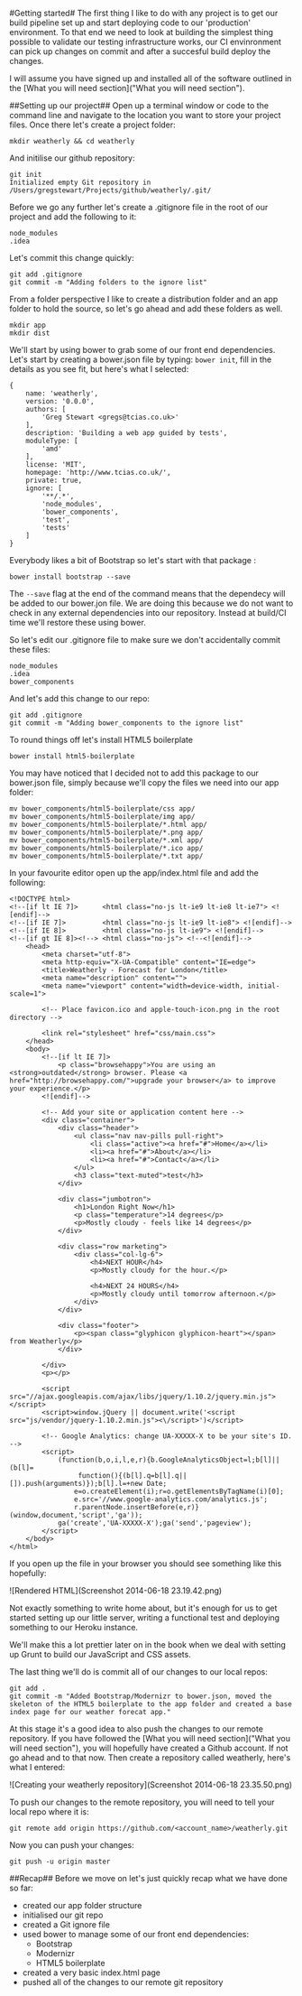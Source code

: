 #Getting started#
The first thing I like to do with any project is to get our build pipeline set up and start deploying code to our 'production' environment. To that end we need to look at building the simplest thing possible to validate our testing infrastructure works, our CI envinronment can pick up changes on commit and after a succesful build deploy the changes.

I will assume you have signed up and installed all of the software outlined in the [What you will need section]("What you will need section").

##Setting up our project##
Open up a terminal window or code to the command line and navigate to the location you want to store your project files. Once there let's create a project folder:

	mkdir weatherly && cd weatherly

And initilise our github repository:

	git init
	Initialized empty Git repository in /Users/gregstewart/Projects/github/weatherly/.git/

Before we go any further let's create a .gitignore file in the root of our project and add the following to it:

	node_modules
	.idea

Let's commit this change quickly: 
	
	git add .gitignore
	git commit -m "Adding folders to the ignore list"

From a folder perspective I like to create a distribution folder and an app folder to hold the source, so let's go ahead and add these folders as well.
	
	mkdir app
	mkdir dist

We'll start by using bower to grab some of our front end dependencies. Let's start by creating a bower.json file by typing: `bower init`, fill in the details as you see fit, but here's what I selected:

	{
  		name: 'weatherly',
  		version: '0.0.0',
  		authors: [
    		'Greg Stewart <gregs@tcias.co.uk>'
  		],
  		description: 'Building a web app guided by tests',
  		moduleType: [
    		'amd'
  		],
  		license: 'MIT',
  		homepage: 'http://www.tcias.co.uk/',
  		private: true,
  		ignore: [
    		'**/.*',
    		'node_modules',
    		'bower_components',
    		'test',
    		'tests'
  		]
	}	

Everybody likes a bit of Bootstrap so let's start with that package :

	bower install bootstrap --save

The `--save` flag at the end of the command means that the dependecy will be added to our bower.jon file. We are doing this because we do not want to check in any external dependencies into our repository. Instead at build/CI time we'll restore these using bower.

So let's edit our .gitignore file to make sure we don't accidentally commit these files:

	node_modules
	.idea
	bower_components

And let's add this change to our repo:

	git add .gitignore 
	git commit -m "Adding bower_components to the ignore list"

To round things off let's install HTML5 boilerplate

	bower install html5-boilerplate
	
You may have noticed that I decided not to add this package to our bower.json file, simply because we'll copy the files we need into our app folder:

	mv bower_components/html5-boilerplate/css app/
	mv bower_components/html5-boilerplate/img app/
	mv bower_components/html5-boilerplate/*.html app/
	mv bower_components/html5-boilerplate/*.png app/ 
	mv bower_components/html5-boilerplate/*.xml app/
	mv bower_components/html5-boilerplate/*.ico app/
	mv bower_components/html5-boilerplate/*.txt app/

In your favourite editor open up the app/index.html file and add the following:

	<!DOCTYPE html>
	<!--[if lt IE 7]>      <html class="no-js lt-ie9 lt-ie8 lt-ie7"> <![endif]-->
	<!--[if IE 7]>         <html class="no-js lt-ie9 lt-ie8"> <![endif]-->
	<!--[if IE 8]>         <html class="no-js lt-ie9"> <![endif]-->
	<!--[if gt IE 8]><!--> <html class="no-js"> <!--<![endif]-->
    	<head>
        	<meta charset="utf-8">
        	<meta http-equiv="X-UA-Compatible" content="IE=edge">
        	<title>Weatherly - Forecast for London</title>
        	<meta name="description" content="">
    	    <meta name="viewport" content="width=device-width, initial-scale=1">

	        <!-- Place favicon.ico and apple-touch-icon.png in the root directory -->

        	<link rel="stylesheet" href="css/main.css">
    	</head>
    	<body>
        	<!--[if lt IE 7]>
            	<p class="browsehappy">You are using an <strong>outdated</strong> browser. Please <a href="http://browsehappy.com/">upgrade your browser</a> to improve your experience.</p>
        	<![endif]-->

        	<!-- Add your site or application content here -->
        	<div class="container">
            	<div class="header">
                	<ul class="nav nav-pills pull-right">
                    	<li class="active"><a href="#">Home</a></li>
                    	<li><a href="#">About</a></li>
                   		<li><a href="#">Contact</a></li>
                	</ul>
                	<h3 class="text-muted">test</h3>
            	</div>

            	<div class="jumbotron">
                	<h1>London Right Now</h1>
                	<p class="temperature">14 degrees</p>
                	<p>Mostly cloudy - feels like 14 degrees</p>
            	</div>

            	<div class="row marketing">
                	<div class="col-lg-6">
                    	<h4>NEXT HOUR</h4>
                    	<p>Mostly cloudy for the hour.</p>

                    	<h4>NEXT 24 HOURS</h4>
                   		<p>Mostly cloudy until tomorrow afternoon.</p>
                	</div>
            	</div>

            	<div class="footer">
                	<p><span class="glyphicon glyphicon-heart"></span> from Weatherly</p>
            	</div>

        	</div>
        	<p></p>

        	<script src="//ajax.googleapis.com/ajax/libs/jquery/1.10.2/jquery.min.js"></script>
        	<script>window.jQuery || document.write('<script src="js/vendor/jquery-1.10.2.min.js"><\/script>')</script>

        	<!-- Google Analytics: change UA-XXXXX-X to be your site's ID. -->
        	<script>
            	(function(b,o,i,l,e,r){b.GoogleAnalyticsObject=l;b[l]||(b[l]=
                   	 function(){(b[l].q=b[l].q||[]).push(arguments)});b[l].l=+new Date;
                	e=o.createElement(i);r=o.getElementsByTagName(i)[0];
                	e.src='//www.google-analytics.com/analytics.js';
                	r.parentNode.insertBefore(e,r)}(window,document,'script','ga'));
            	ga('create','UA-XXXXX-X');ga('send','pageview');
        	</script>
    	</body>
	</html>

If you open up the file in your browser you should see something like this hopefully:

![Rendered HTML](Screenshot 2014-06-18 23.19.42.png)

Not exactly something to write home about, but it's enough for us to get started setting up our little server, writing a functional test and deploying something to our Heroku instance.

We'll make this a lot prettier later on in the book when we deal with setting up Grunt to build our JavaScript and CSS assets.

The last thing we'll do is commit all of our changes to our local repos:

	git add .
	git commit -m "Added Bootstrap/Modernizr to bower.json, moved the skeleton of the HTML5 boilerplate to the app folder and created a base index page for our weather forecat app."

At this stage it's a good idea to also push the changes to our remote repository. If you have followed the [What you will need section]("What you will need section"), you will hopefully have created a Github account. If not go ahead and to that now. Then create a repository called weatherly, here's what I entered:

![Creating your weatherly repository](Screenshot 2014-06-18 23.35.50.png)

To push our changes to the remote repository, you will need to tell your local repo where it is:

	git remote add origin https://github.com/<account_name>/weatherly.git

Now you can push your changes:

	git push -u origin master
	
##Recap##
Before we move on let's just quickly recap what we have done so far:

* created our app folder structure
* initialised our git repo
* created a Git ignore file
* used bower to manage some of our front end dependencies:
	* Bootstrap
	* Modernizr
	* HTML5 boilerplate
* created a very basic index.html page
* pushed all of the changes to our remote git repository